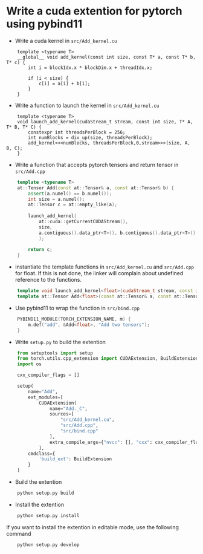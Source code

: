 # Write a cuda extention for pytorch using pybind11

* Write a cuda kernel in `src/Add_kernel.cu`

```CUDA
    template <typename T>
    __global__ void add_kernel(const int size, const T* a, const T* b, T* c) {
        int i = blockIdx.x * blockDim.x + threadIdx.x;

        if (i < size) {
            c[i] = a[i] + b[i];
        }
    }
```

* Write a function to launch the kernel in `src/Add_kernel.cu`

```CUDA
    template <typename T>
    void launch_add_kernel(cudaStream_t stream, const int size, T* A, T* B, T* C) {
        constexpr int threadsPerBlock = 256;
        int numBlocks = div_up(size, threadsPerBlock);
        add_kernel<<<numBlocks, threadsPerBlock,0,stream>>>(size, A, B, C);
    }
```

* Write a function that accepts pytorch tensors and return tensor in `src/Add.cpp`

```C++
    template <typename T>
    at::Tensor Add(const at::Tensor& a, const at::Tensor& b) {
        assert(a.numel() == b.numel());
        int size = a.numel();
        at::Tensor c = at::empty_like(a);
      
        launch_add_kernel(
            at::cuda::getCurrentCUDAStream(), 
            size,
            a.contiguous().data_ptr<T>(), b.contiguous().data_ptr<T>(), c.contiguous().data_ptr<T>()
            );
      
        return c;
    }
```

* instantiate the template functions in `src/Add_kernel.cu` and `src/Add.cpp` for float.
  If this is not done, the linker will complain about undefined reference to the functions.

```C++
    template void launch_add_kernel<float>(cudaStream_t stream, const int size, float* A, float* B, float* C);
    template at::Tensor Add<float>(const at::Tensor& a, const at::Tensor& b);
```

* Use pybind11 to wrap the function in `src/bind.cpp`

```C++
    PYBIND11_MODULE(TORCH_EXTENSION_NAME, m) {
        m.def("add", &Add<float>, "Add two tensors");
    }
```

* Write `setup.py` to build the extention

```python
    from setuptools import setup
    from torch.utils.cpp_extension import CUDAExtension, BuildExtension
    import os

    cxx_compiler_flags = []

    setup(
        name="Add",
        ext_modules=[
            CUDAExtension(
                name="Add._C",
                sources=[
                    "src/Add_kernel.cu",
                    "src/Add.cpp",
                    "src/bind.cpp"
                ],
                extra_compile_args={"nvcc": [], "cxx": cxx_compiler_flags})
            ],
        cmdclass={
            'build_ext': BuildExtension
        }
    )
```

* Build the extention

```bash
    python setup.py build
```

* Install the extention

```bash
    python setup.py install
```
If you want to install the extention in editable mode, use the following command
```bash
    python setup.py develop
```
